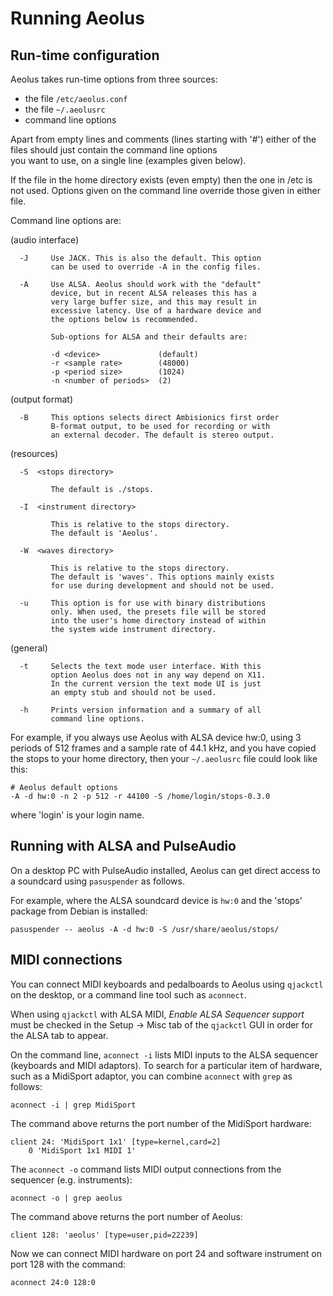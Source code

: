 # Running Aeolus

## Run-time configuration

Aeolus takes run-time options from three sources:

*  the file `/etc/aeolus.conf`
*  the file `~/.aeolusrc`
*  command line options

Apart from empty lines and comments (lines starting with '#')
either of the files should just contain the command line options  
you want to use, on a single line (examples given below).

If the file in the home directory exists (even empty) then the
one in /etc is not used. Options given on the command line override
those given in either file.

Command line options are:

(audio interface)

```
  -J     Use JACK. This is also the default. This option 
         can be used to override -A in the config files.

  -A     Use ALSA. Aeolus should work with the "default"
         device, but in recent ALSA releases this has a
         very large buffer size, and this may result in 
         excessive latency. Use of a hardware device and
         the options below is recommended. 

         Sub-options for ALSA and their defaults are:

         -d <device>             (default)
         -r <sample rate>        (48000)
         -p <period size>        (1024)
         -n <number of periods>  (2) 
```

(output format)


```
  -B     This options selects direct Ambisionics first order
         B-format output, to be used for recording or with
         an external decoder. The default is stereo output.
```

(resources)

```
  -S  <stops directory>

         The default is ./stops.

  -I  <instrument directory>

         This is relative to the stops directory.
         The default is 'Aeolus'.
            
  -W  <waves directory> 

         This is relative to the stops directory.
         The default is 'waves'. This options mainly exists
         for use during development and should not be used.

  -u     This option is for use with binary distributions
         only. When used, the presets file will be stored
         into the user's home directory instead of within
         the system wide instrument directory.
```

(general)

```
  -t     Selects the text mode user interface. With this
         option Aeolus does not in any way depend on X11.
         In the current version the text mode UI is just
         an empty stub and should not be used.

  -h     Prints version information and a summary of all
         command line options. 
```

For example, if you always use Aeolus with ALSA device hw:0,
using 3 periods of 512 frames and a sample rate of 44.1 kHz,
and you have copied the stops to your home directory, then
your `~/.aeolusrc` file could look like this:

```
# Aeolus default options
-A -d hw:0 -n 2 -p 512 -r 44100 -S /home/login/stops-0.3.0
```

where 'login' is your login name.

## Running with ALSA and PulseAudio

On a desktop PC with PulseAudio installed, Aeolus can get
direct access to a soundcard using `pasuspender` as follows.

For example, where the ALSA soundcard device is `hw:0` and
the 'stops' package from Debian is installed:
```
pasuspender -- aeolus -A -d hw:0 -S /usr/share/aeolus/stops/
```

## MIDI connections

You can connect MIDI keyboards and pedalboards to Aeolus
using `qjackctl` on the desktop, or a command line tool such
as `aconnect`.

When using `qjackctl` with ALSA MIDI, _Enable ALSA Sequencer
support_ must be checked in the Setup -> Misc tab of the
`qjackctl` GUI in order for the ALSA tab to appear.

On the command line, `aconnect -i` lists MIDI inputs to the
ALSA sequencer (keyboards and MIDI adaptors). To search for
a particular item of hardware, such as a MidiSport adaptor,
you can combine `aconnect` with `grep` as follows:

```
aconnect -i | grep MidiSport
```

The command above returns the port number of the MidiSport
hardware:
```
client 24: 'MidiSport 1x1' [type=kernel,card=2]
    0 'MidiSport 1x1 MIDI 1'
```

The `aconnect -o` command lists MIDI output connections
from the sequencer (e.g. instruments):
```
aconnect -o | grep aeolus
```

The command above returns the port number of Aeolus:
```
client 128: 'aeolus' [type=user,pid=22239]
```

Now we can connect MIDI hardware on port 24 and software
instrument on port 128 with the command:
```
aconnect 24:0 128:0
```
